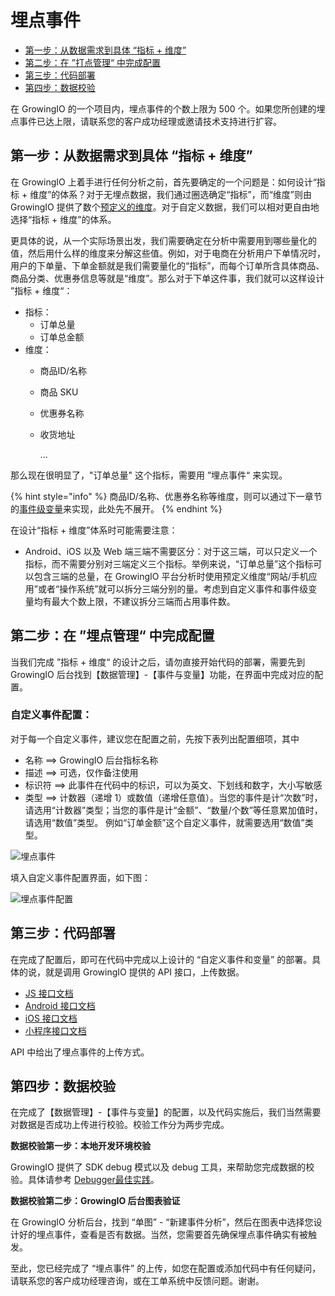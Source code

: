 # 埋点事件

* [第一步：从数据需求到具体 “指标 + 维度”](./#di-yi-bu-cong-shu-ju-xu-qiu-dao-ju-ti-zhi-biao-wei-du)
* [第二步：在 ”打点管理“ 中完成配置](./#di-er-bu-zai-da-dian-guan-li-zhong-wan-cheng-pei-zhi)
* [第三步：代码部署](./#di-san-bu-dai-ma-bu-shu)
* [第四步：数据校验](./#di-si-bu-shu-ju-xiao-yan)

在 GrowingIO 的一个项目内，埋点事件的个数上限为 500 个。如果您所创建的埋点事件已达上限，请联系您的客户成功经理或邀请技术支持进行扩容。

## 第一步：从数据需求到具体 “指标 + 维度”

在 GrowingIO 上着手进行任何分析之前，首先要确定的一个问题是：如何设计“指标 + 维度”的体系？对于无埋点数据，我们通过圈选确定“指标”，而“维度”则由 GrowingIO 提供了数个[预定义的维度](../../data-model/olap-model/predifined-metrics-dimensions.md)。对于自定义数据，我们可以相对更自由地选择“指标 + 维度”的体系。

更具体的说，从一个实际场景出发，我们需要确定在分析中需要用到哪些量化的值，然后用什么样的维度来分解这些值。例如，对于电商在分析用户下单情况时，用户的下单量、下单金额就是我们需要量化的“指标”，而每个订单所含具体商品、商品分类、优惠券信息等就是“维度”。那么对于下单这件事，我们就可以这样设计 ”指标 + 维度“：

* 指标：
  * 订单总量
  * 订单总金额
* 维度：
  * 商品ID/名称
  * 商品 SKU
  * 优惠券名称
  * 收货地址

    ...

那么现在很明显了，"订单总量" 这个指标，需要用 ”埋点事件“ 来实现。

{% hint style="info" %}
商品ID/名称、优惠券名称等维度，则可以通过下一章节的[事件级变量](./#shi-jian-ji-bian-liang-pei-zhi)来实现，此处先不展开。
{% endhint %}

在设计“指标 + 维度”体系时可能需要注意：

* Android、iOS 以及 Web 端三端不需要区分：对于这三端，可以只定义一个指标，而不需要分别对三端定义三个指标。举例来说，“订单总量”这个指标可以包含三端的总量，在 GrowingIO 平台分析时使用预定义维度“网站/手机应用”或者“操作系统”就可以拆分三端分别的量。考虑到自定义事件和事件级变量均有最大个数上限，不建议拆分三端而占用事件数。

## 第二步：在 ”埋点管理“ 中完成配置

当我们完成 ”指标 + 维度“ 的设计之后，请勿直接开始代码的部署，需要先到 GrowingIO 后台找到【数据管理】-【事件与变量】功能，在界面中完成对应的配置。

### **自定义事件配置：**  <a id="zi-ding-yi-shi-jian-pei-zhi"></a>

对于每一个自定义事件，建议您在配置之前，先按下表列出配置细项，其中

* 名称 ==&gt; GrowingIO 后台指标名称
* 描述 ==&gt; 可选，仅作备注使用
* 标识符 ==&gt; 此事件在代码中的标识，可以为英文、下划线和数字，大小写敏感
* 类型 ==&gt; 计数器（递增 1）或数值（递增任意值）。当您的事件是计“次数”时，请选用“计数器”类型；当您的事件是计“金额”、“数量/个数”等任意累加值时，请选用“数值”类型。 例如“订单金额”这个自定义事件，就需要选用“数值”类型。

![&#x57CB;&#x70B9;&#x4E8B;&#x4EF6;](https://docs.growingio.com/.gitbook/assets/3%20%286%29.png)

填入自定义事件配置界面，如下图：

![&#x57CB;&#x70B9;&#x4E8B;&#x4EF6;&#x914D;&#x7F6E;](https://docs.growingio.com/.gitbook/assets/4%20%281%29.png)

## 第三步：代码部署

在完成了配置后，即可在代码中完成以上设计的 “自定义事件和变量” 的部署。具体的说，就是调用 GrowingIO 提供的 API 接口，上传数据。

* [​JS 接口文档​](../../sdk-integration/web-js-sdk/#track)
* [​Android 接口文档​](../../sdk-integration/android-sdk/#2-zi-ding-yi-shi-jian-he-bian-liang-api)
* [​iOS 接口文档​](../../sdk-integration/ios-sdk/#ios-sdk-api)
* ​[小程序接口文档​](../../sdk-integration/mina-sdk.md#zi-ding-yi-shi-jian-he-bian-liang)

API 中给出了埋点事件的上传方式。

## 第四步：数据校验

在完成了【数据管理】-【事件与变量】的配置，以及代码实施后，我们当然需要对数据是否成功上传进行校验。校验工作分为两步完成。

**数据校验第一步：本地开发环境校验**

GrowingIO 提供了 SDK debug 模式以及 debug 工具，来帮助您完成数据的校验。具体请参考 [Debugger最佳实践](../../sdk-integration/growingio-debugger/best-practice.md#cstm-shi-jian-yi-ji-guan-lian-de-shi-jian-ji-bian-liang-shi-jian)。

**数据校验第二步：GrowingIO 后台图表验证**

在 GrowingIO 分析后台，找到 “单图” - “新建事件分析”，然后在图表中选择您设计好的埋点事件，查看是否有数据。当然，您需要首先确保埋点事件确实有被触发。

至此，您已经完成了 “埋点事件” 的上传，如您在配置或添加代码中有任何疑问，请联系您的客户成功经理咨询，或在工单系统中反馈问题。谢谢。

